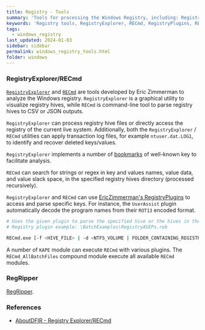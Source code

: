 ```yaml
---
title: Registry - Tools
summary: 'Tools for processing the Windows Registry, including: RegistryExplorer, RECmd, and RegRipper.'
keywords: 'Registry tools, RegistryExplorer, RECmd, RegistryPlugins, RECmd_AllBatchFiles, RegRipper'
tags:
  - windows_registry
last_updated: 2024-01-03
sidebar: sidebar
permalink: windows_registry_tools.html
folder: windows
---
```


### RegistryExplorer/RECmd

[`RegistryExplorer`](https://www.sans.org/tools/registry-explorer/) and
[`RECmd`](https://github.com/EricZimmerman/RECmd) are tools developed by Eric
Zimmerman to analyze the Windows registry. `RegistryExplorer` is a graphical
utility to visualize registry hives, while `RECmd` is command-line tool to
parse registry hives to CSV or JSON outputs.

`RegistryExplorer` can process registry hive files or directly access the
registry of the current live system. Additionally, both the `RegistryExplorer`
/ `RECmd` utilities can apply transaction log files, for example
`ntuser.dat.LOG1`, to identify and recover deleted keys/values.

`RegistryExplorer` implements a number of
[bookmarks](https://github.com/EricZimmerman/RegistryExplorerBookmarks) of
well-known key to facilitate analysis.

`RECmd` can search for strings or regex in key and values names, value
data, and value slack space, in the specified registry hives directory
(processed recursively).

`RegistryExplorer` and `RECmd` can use
[EricZimmerman's RegistryPlugins](https://github.com/EricZimmerman/RegistryPlugins)
to access and parse specific keys. For instance, the `UserAssist` plugin
automatically decode the program names from their `ROT13` encoded format.

```bash
# Uses the given plugin to parse the specified hive or the hives in the specified directory.
# Registry plugin example: \BatchExamples\RegistryASEPs.reb

RECmd.exe [-f <HIVE_FILE> | -d <NTFS_VOLUME | FOLDER_CONTAINING_REGISTRY_HIVES>] --bn <REGISTRY_PLUGIN> --csv <OUTPUT_FOLDER>
```

A number of `KAPE` module can execute `RECmd` with various plugins. The
`RECmd_AllBatchFiles` compound module execute all available `RECmd` modules.

### RegRipper

[RegRipper](https://github.com/keydet89/RegRipper3.0).

### References

  - [AboutDFIR - Registry Explorer/RECmd](https://aboutdfir.com/toolsandartifacts/windows/registry-explorer-recmd/)
